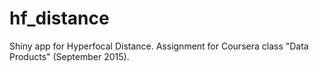 # hf_distance
Shiny app for Hyperfocal Distance. Assignment for Coursera class "Data Products" (September 2015).
